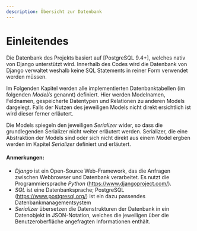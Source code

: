```yaml
---
description: Übersicht zur Datenbank
---
```


# Einleitendes

Die Datenbank des Projekts basiert auf [PostgreSQL 9.4+], welches nativ von Django unterstützt wird. Innerhalb des Codes wird die Datenbank von Django verwaltet weshalb keine SQL Statements in reiner Form verwendet werden müssen.

Im Folgenden Kapitel werden alle implementierten Datenbanktabellen (im folgenden *Model/s* genannt) definiert. Hier werden Modelnamen, Feldnamen, gespeicherte Datentypen und Relationen zu anderen Models dargelegt. Falls der Nutzen des jeweiligen Models nicht direkt ersichtlich ist wird dieser ferner erläutert.

Die Models spiegeln den jeweiligen *Serializer* wider, so dass die grundlegenden Serializer nicht weiter erläutert werden.
Serializer, die eine Abstraktion der Models sind oder sich nicht direkt aus einem Model ergben werden im Kapitel *Serializer* definiert und erläutert.

#### Anmerkungen:
* *Django* ist ein Open-Source Web-Framework, das die Anfragen zwischen Webbrowser und Datenbank verarbeitet. Es nutzt die Programmiersprache *Python* (https://www.djangoproject.com/).
* *SQL* ist eine Datenbanksprache; PostgreSQL (https://www.postgresql.org/) ist ein dazu passendes Datenbankmanagementsystem
* *Serializer* übersetzen die Datenstrukturen der Datenbank in ein Datenobjekt in JSON-Notation, welches die jeweiligen über die Benutzeroberfläche angefragten Informationen enthält. 
